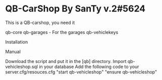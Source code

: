 # QB-CarShop By SanTy v.2#5624

This is a QB-carshop, you need it

qb-core
qb-garages - For the garages
qb-vehiclekeys 

Installation

Manual

Download the script and put it in the [qb] directory.
Import qb-vehicleshop.sql in your database
Add the following code to your server.cfg/resouces.cfg
"start qb-vehicleshop"
"ensure qb-vehicleshop"
